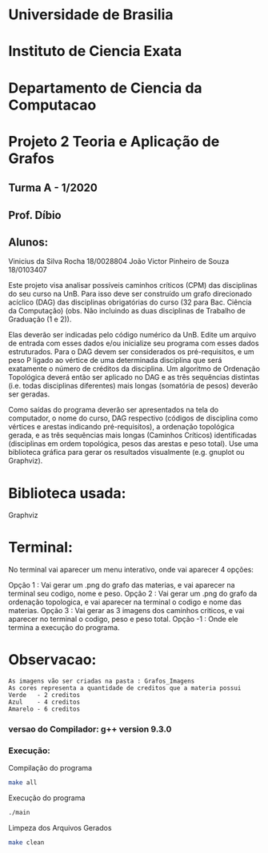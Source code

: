 # Universidade de Brasilia																		 
# Instituto de Ciencia Exata 																		 
# Departamento de Ciencia da Computacao

# Projeto 2 Teoria e Aplicação de Grafos

## Turma A - 1/2020
## Prof. Díbio

## Alunos:

Vinicius da Silva Rocha 18/0028804
João Victor Pinheiro de Souza 18/0103407

Este projeto visa analisar possíveis caminhos críticos (CPM) das disciplinas do seu curso na UnB. Para
isso deve ser construído um grafo direcionado acíclico (DAG) das disciplinas obrigatórias do curso (32
para Bac. Ciência da Computação) (obs. Não incluindo as duas disciplinas de Trabalho de Graduação
(1 e 2)). 
    
Elas deverão ser indicadas pelo código numérico da UnB. Edite um arquivo de entrada com
esses dados e/ou inicialize seu programa com esses dados estruturados. Para o DAG devem ser
considerados os pré-requisitos, e um peso P ligado ao vértice de uma determinada disciplina que será
exatamente o número de créditos da disciplina. Um algoritmo de Ordenação Topológica deverá então
ser aplicado no DAG e as três sequências distintas (i.e. todas disciplinas diferentes) mais longas
(somatória de pesos) deverão ser geradas. 

Como saídas do programa deverão ser apresentados na tela
do computador, o nome do curso, DAG respectivo (códigos de disciplina como vértices e arestas
indicando pré-requisitos), a ordenação topológica gerada, e as três sequências mais longas (Caminhos
Críticos) identificadas (disciplinas em ordem topológica, pesos das arestas e peso total). Use uma
biblioteca gráfica para gerar os resultados visualmente (e.g. gnuplot ou Graphviz).

# Biblioteca usada:
Graphviz

# Terminal:

No terminal vai aparecer um menu interativo, onde vai aparecer 4 opções:

Opção 1 :
    Vai gerar um .png do grafo das materias, e vai aparecer na terminal seu codigo, nome e peso.
Opção 2 :
    Vai gerar um .png do grafo da ordenação topologica, e vai aparecer na terminal o codigo e nome das materias.
Opção 3 :
    Vai gerar as 3 imagens dos caminhos criticos, e vai aparecer no terminal o codigo, peso e peso total.
Opção -1 : Onde ele termina a execução do programa.

# Observacao:
    As imagens vão ser criadas na pasta : Grafos_Imagens
    As cores representa a quantidade de creditos que a materia possui
    Verde   - 2 creditos
    Azul    - 4 creditos
    Amarelo - 6 creditos 

### versao do Compilador: g++ version 9.3.0 
### Execução:

Compilação do programa

```bash
make all
```

Execução do programa

```bash
./main
```

Limpeza dos Arquivos Gerados

```bash
make clean
```